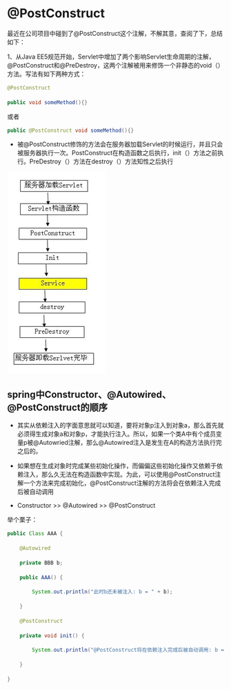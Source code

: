 # @PostConstruct

最近在公司项目中碰到了@PostConstruct这个注解，不解其意，查阅了下，总结如下：

1、从Java EE5规范开始，Servlet中增加了两个影响Servlet生命周期的注解，@PostConstruct和@PreDestroy，这两个注解被用来修饰一个非静态的void（）方法。写法有如下两种方式：

```java
@PostConstruct

public void someMethod(){}
```

或者

```java
public @PostConstruct void someMethod(){}
```

* 被@PostConstruct修饰的方法会在服务器加载Servlet的时候运行，并且只会被服务器执行一次。PostConstruct在构造函数之后执行，init（）方法之前执行。PreDestroy（）方法在destroy（）方法知性之后执行

![PostConstruct执行流程](./image/@PostConstruct流程图.png)

## spring中Constructor、@Autowired、@PostConstruct的顺序

* 其实从依赖注入的字面意思就可以知道，要将对象p注入到对象a，那么首先就必须得生成对象a和对象p，才能执行注入。所以，如果一个类A中有个成员变量p被@Autowried注解，那么@Autowired注入是发生在A的构造方法执行完之后的。

* 如果想在生成对象时完成某些初始化操作，而偏偏这些初始化操作又依赖于依赖注入，那么久无法在构造函数中实现。为此，可以使用@PostConstruct注解一个方法来完成初始化，@PostConstruct注解的方法将会在依赖注入完成后被自动调用

* Constructor >> @Autowired >> @PostConstruct

举个栗子：
```java
public Class AAA {

    @Autowired

    private BBB b;

    public AAA() {

        System.out.println("此时b还未被注入: b = " + b);

    }

    @PostConstruct

    private void init() {

        System.out.println("@PostConstruct将在依赖注入完成后被自动调用: b = " + b);

    }

}
```

